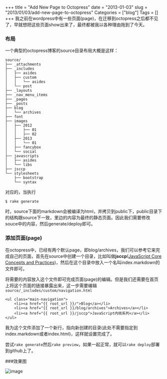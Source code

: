 +++
title = "Add New Page to Octopress"
date = "2013-01-03"
slug = "2013/01/03/add-new-page-to-octopress"
Categories = ["blog"]
Tags = []
+++
我之前在wordpress中有一些页面(page)，在迁移到octopress之后都不见了，早就想把这些页面show出来了，最终都被我以各种理由拖到了今天。

### 布局
一个典型的octopress博客的source目录布局大概是这样：

```
source/
├── _attachments
├── _includes
│   ├── asides
│   ├── custom
│   │   └── asides
│   └── post
├── _layouts
├── _nav_menu_items
├── _pages
├── _posts
├── blog
│   └── archives
├── font
├── images
│   ├── 2012
│   │   ├── 01
│   │   ├── 02
│   ├── 2013
│   │   └── 01
│   ├── fancybox
│   └── social
├── javascripts
│   ├── asides
│   └── libs
├── jsccp
└── stylesheets
    ├── bootstrap
    └── syntax
```    

对应的，当执行

```
$ rake generate
```

时，source下面的markdown会被编译为html，并拷贝到public下，public目录下的结构跟source下一致，里边的内容为最终的静态页面。因此我们需要修改souce中的内容，然后generate/deploy即可。

### 添加页面(page)

在octopress中，已经有两个默认page，即blog/archives，我们可以参考它来完成自己的页面，首先在source中创建一个目录，比如叫做**jsccp**([JavaScript Core Concepts and Practices](http://abruzzi.github.com/jsccp))，然后在这个目录中放入一个名叫index.markdown的文件即可。

将需要的内容放入这个文件即可完成页面(page)的编辑。但是我们还需要在首页上将这个页面的链接暴露出来，这一步需要编辑`source/_includes/custom/navigation.html`


	<ul class="main-navigation">
  		<li><a href="{{ root_url }}/">Blog</a></li>
  		<li><a href="{{ root_url }}/blog/archives">Archives</a></li>
  		<li><a href="{{ root_url }}/jsccp">JavaScript内核系列</a></li>
	</ul>
	
我为这个文件添加了一个新行，指向新创建的目录(此处不需要指定到index.markdown或者index.html)，这样就设置完成了。

尝试`rake generate`然后`rake preview`，如果一起正常，就可以`rake deploy`部署到github上了。

###效果图

![image](http://abruzzi.github.com/images/2013/01/navigation.png)
